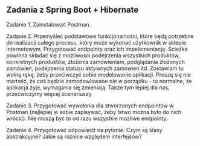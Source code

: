 ## Zadania z Spring Boot + Hibernate
Zadanie 1.
Zainstalować Postman.

Zadanie 2.
Przemyśleć podstawowe funkcjonalności, które będą potrzebne do realizacji całego procesu, który może wykonać użytkownik w sklepie internetowym. Przygotować endpointy oraz ich impelementację.
Ścieżka powinna składać się z możliwości podejrzenia wszystkich produktów, konkretnych produktów, złożenia zamówieniam, podglądania złożonych zamówień, podejrzenia statusu aktywnych zamówień itd. Zostawiam tu wolną rękę, żeby przećiwczyć sobie modelowanie aplikacji. Proszę się nie martwić, że coś będzie zamodowlowane nie w porządku - to normalne, że aplikacja żyje, wymagania się zmieniają. Także tym lepiej dla nas, przećwiczymy więcej scenariuszy

Zadanie 3.
Przygotować wywołania dla stworzonych endpointów w Postman (najlepiej je sobie zapisywać, żeby łatwo można było do nich wrócić). Nie muszą być to od razu wszystkie możliwe endpointy.

Zadanie 4.
Przygotować odpowiedź na pytanie: Czym są klasy abstrakcyjne? Jakie są różnice względem interfejsów?

